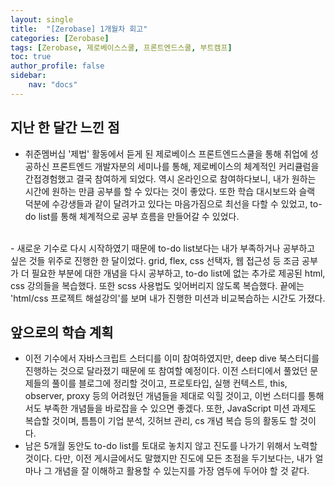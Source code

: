 ```yaml
---
layout: single
title:  "[Zerobase] 1개월차 회고"
categories: [Zerobase]
tags: [Zerobase, 제로베이스스쿨, 프론트엔드스쿨, 부트캠프]
toc: true
author_profile: false
sidebar:
    nav: "docs"
---
```



## 지난 한 달간 느낀 점
 - 취준멤버십 '제법' 활동에서 듣게 된 제로베이스 프론트엔드스쿨을 통해 취업에 성공하신 프론트엔드 개발자분의 세미나를 통해, 제로베이스의 체계적인 커리큘럼을 간접경험했고 결국 참여하게 되었다. 역시 온라인으로 참여하다보니, 내가 원하는 시간에 원하는 만큼 공부를 할 수 있다는 것이 좋았다. 또한 학습 대시보드와 슬랙 덕분에 수강생들과 같이 달려가고 있다는 마음가짐으로 최선을 다할 수 있었고, to-do list를 통해 체계적으로 공부 흐름을 만들어갈 수 있었다.
 <br>
 - 새로운 기수로 다시 시작하였기 때문에 to-do list보다는 내가 부족하거나 공부하고 싶은 것들 위주로 진행한 한 달이었다. grid, flex, css 선택자, 웹 접근성 등 조금 공부가 더 필요한 부분에 대한 개념을 다시 공부하고, to-do list에 없는 추가로 제공된 html, css 강의들을 복습했다. 또한 scss 사용법도 잊어버리지 않도록 복습했다. 끝에는 'html/css 프로젝트 해설강의'를 보며 내가 진행한 미션과 비교복습하는 시간도 가졌다. 
 		
## 앞으로의 학습 계획
- 이전 기수에서 자바스크립트 스터디를 이미 참여하였지만, deep dive 북스터디를 진행하는 것으로 달라졌기 때문에 또 참여할 예정이다. 이전 스터디에서 풀었던 문제들의 풀이를 블로그에 정리할 것이고, 프로토타입, 실행 컨텍스트, this, observer, proxy 등의 어려웠던 개념들을 제대로 익힐 것이고, 이번 스터디를 통해서도 부족한 개념들을 바로잡을 수 있으면 좋겠다. 또한, JavaScript 미션 과제도 복습할 것이며, 틈틈이 기업 분석, 깃허브 관리, cs 개념 복습 등의 활동도 할 것이다.
- 남은 5개월 동안도 to-do list를 토대로 놓치지 않고 진도를 나가기 위해서 노력할 것이다. 다만, 이전 게시글에서도 말했지만 진도에 모든 초점을 두기보다는, 내가 얼마나 그 개념을 잘 이해하고 활용할 수 있는지를 가장 염두에 두어야 할 것 같다.